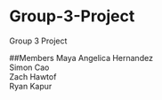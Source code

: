 # Group-3-Project
Group 3 Project

##Members
Maya Angelica Hernandez <br />
Simon Cao <br />
Zach Hawtof <br />
Ryan Kapur
